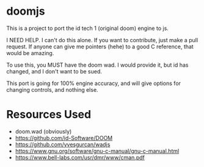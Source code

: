 # doomjs


This is a project to port the id tech 1 (original doom) engine to js.

I NEED HELP.  I can't do this alone.  If you want to contribute, just make a pull request.  If anyone can give me pointers (hehe) to a good C reference, that would be amazing.

To use this, you MUST have the doom wad.  I would provide it, but id has changed, and I don't want to be sued.

This port is going for 100% engine accuracy, and will give options for changing controls, and nothing else.

# Resources Used

- doom.wad (obviously)
- https://github.com/id-Software/DOOM
- https://github.com/yvesgurcan/wadjs
- https://www.gnu.org/software/gnu-c-manual/gnu-c-manual.html
- https://www.bell-labs.com/usr/dmr/www/cman.pdf
